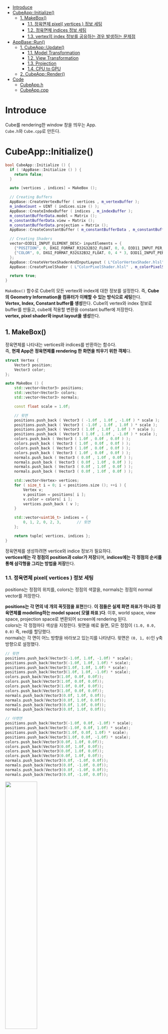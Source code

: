 - [Introduce](#introduce)
- [CubeApp::Initialize()](#cubeappinitialize)
  - [1. MakeBox()](#1-makebox)
    - [1.1. 정육면체 pixel( vertices ) 정보 세팅](#11-정육면체-pixel-vertices--정보-세팅)
    - [1.2. 정육면체 indices 정보 세팅](#12-정육면체-indices-정보-세팅)
    - [1.3. vertex의 index 정보를 공유하는 경우 발생하는 문제점](#13-vertex의-index-정보를-공유하는-경우-발생하는-문제점)
- [AppBase::Run()](#appbaserun)
  - [1. CubeApp::Update()](#1-cubeappupdate)
    - [1.1. Model Transformation](#11-model-transformation)
    - [1.2. View Transformation](#12-view-transformation)
    - [1.3. Projection](#13-projection)
    - [1.4. CPU to GPU](#14-cpu-to-gpu)
  - [2. CubeApp::Render()](#2-cubeapprender)
- [Code](#code)
  - [CubeApp.h](#cubeapph)
  - [CubeApp.cpp](#cubeappcpp)

# Introduce
Cube를 rendering한 window 창을 띄우는 App.   
`Cube.h`와 `Cube.cpp`로 만든다.   

# CubeApp::Initialize()
```cpp
bool CubeApp::Initialize () {
  if ( !AppBase::Initialize () ) {
    return false;
  }

  auto [vertices , indices] = MakeBox ();

  // Creating Buffers
  AppBase::CreateVertexBuffer ( vertices , m_vertexBuffer );
  m_indexCount = UINT ( indices.size () );
  AppBase::CreateIndexBuffer ( indices , m_indexBuffer );
  m_constantBufferData.model = Matrix ();
  m_constantBufferData.view = Matrix ();
  m_constantBufferData.projection = Matrix ();
  AppBase::CreateConstantBuffer ( m_constantBufferData , m_constantBuffer );

  // Creating Shaders
  vector<D3D11_INPUT_ELEMENT_DESC> inputElements = {
    {"POSITION", 0, DXGI_FORMAT_R32G32B32_FLOAT, 0, 0, D3D11_INPUT_PER_VERTEX_DATA, 0},
    {"COLOR", 0, DXGI_FORMAT_R32G32B32_FLOAT, 0, 4 * 3, D3D11_INPUT_PER_VERTEX_DATA, 0},
  };
  AppBase::CreateVertexShaderAndInputLayout ( L"ColorVertexShader.hlsl" , inputElements , m_colorVertexShader , m_colorInputLayout );
  AppBase::CreatePixelShader ( L"ColorPixelShader.hlsl" , m_colorPixelShader );

  return true;
}
```
`MakeBox()` 함수로 Cube의 모든 vertex와 index에 대한 정보를 설정한다. 즉, **Cube의 Geometry Information을 컴퓨터가 이해할 수 있는 방식으로 세팅**한다.   
**Vertex, Index, Constant buffer를 생성**한다. Cube의 vertex와 index 정보로 buffer를 만들고, cube에 적용할 변환을 constant buffer에 저장한다.   
**vertex, pixel shader와 input layout을 생성**한다.   

## 1. MakeBox()
정육면체를 나타내는 vertices와 indices를 반환하는 함수다.   
즉, **현재 App은 정육면체를 rendering 한 화면을 띄우기 위한 객체**다.   
```cpp
struct Vertex {
	Vector3 position;
	Vector3 color;
};

auto MakeBox () {
	std::vector<Vector3> positions;
	std::vector<Vector3> colors;
	std::vector<Vector3> normals;

	const float scale = 1.0f;

	// 윗면
	positions.push_back ( Vector3 ( -1.0f , 1.0f , -1.0f ) * scale );
	positions.push_back ( Vector3 ( -1.0f , 1.0f , 1.0f ) * scale );
	positions.push_back ( Vector3 ( 1.0f , 1.0f , 1.0f ) * scale );
	positions.push_back ( Vector3 ( 1.0f , 1.0f , -1.0f ) * scale );
	colors.push_back ( Vector3 ( 1.0f , 0.0f , 0.0f ) );
	colors.push_back ( Vector3 ( 1.0f , 0.0f , 0.0f ) );
	colors.push_back ( Vector3 ( 1.0f , 0.0f , 0.0f ) );
	colors.push_back ( Vector3 ( 1.0f , 0.0f , 0.0f ) );
	normals.push_back ( Vector3 ( 0.0f , 1.0f , 0.0f ) );
	normals.push_back ( Vector3 ( 0.0f , 1.0f , 0.0f ) );
	normals.push_back ( Vector3 ( 0.0f , 1.0f , 0.0f ) );
	normals.push_back ( Vector3 ( 0.0f , 1.0f , 0.0f ) );

	std::vector<Vertex> vertices;
	for ( size_t i = 0; i < positions.size (); ++i ) {
		Vertex v;
		v.position = positions[ i ];
		v.color = colors[ i ];
		vertices.push_back ( v );
	}

	std::vector<uint16_t> indices = {
		0, 1, 2, 0, 2, 3,		// 윗면
	};

	return tuple{ vertices, indices };
}
```
정육면체를 생성하려면 vertice와 indice 정보가 필요하다.   
**vertices에는 각 정점의 position과 color가 저장**되며, **indices에는 각 정점의 순서를 통해 삼각형을 그리는 방법을 저장**한다.   

### 1.1. 정육면체 pixel( vertices ) 정보 세팅
positions는 정점의 위치를, colors는 정점의 색깔을, normals는 정점의 normal vector를 저장한다.   

**positions는 각 면의 네 개의 꼭짓점을 표현**한다. **이 점들은 실제 화면 좌표가 아니라 정육면체를 modeling하는 model space( 모델 좌표 )다**. 이후, world space, view space, projection space로 변환되어 screen에 rendering 된다.   
colors는 각 정점마다 색상을 지정한다. 윗면을 예로 들면, 모든 정점이 `(1.0, 0.0, 0.0)` 즉, red를 할당했다.   
normals는 각 면이 어느 방향을 바라보고 있는지를 나타낸다. 윗면은 `(0, 1, 0)`인 y축 방향으로 설정했다.   

```cpp
// 윗면
positions.push_back(Vector3(-1.0f, 1.0f, -1.0f) * scale);
positions.push_back(Vector3(-1.0f, 1.0f, 1.0f) * scale);
positions.push_back(Vector3(1.0f, 1.0f, 1.0f) * scale);
positions.push_back(Vector3(1.0f, 1.0f, -1.0f) * scale);
colors.push_back(Vector3(1.0f, 0.0f, 0.0f));
colors.push_back(Vector3(1.0f, 0.0f, 0.0f));
colors.push_back(Vector3(1.0f, 0.0f, 0.0f));
colors.push_back(Vector3(1.0f, 0.0f, 0.0f));
normals.push_back(Vector3(0.0f, 1.0f, 0.0f));
normals.push_back(Vector3(0.0f, 1.0f, 0.0f));
normals.push_back(Vector3(0.0f, 1.0f, 0.0f));
normals.push_back(Vector3(0.0f, 1.0f, 0.0f));

// 아랫면
positions.push_back(Vector3(-1.0f, 0.0f, -1.0f) * scale);
positions.push_back(Vector3(-1.0f, 0.0f, 1.0f) * scale);
positions.push_back(Vector3(1.0f, 0.0f, 1.0f) * scale);
positions.push_back(Vector3(1.0f, 0.0f, -1.0f) * scale);
colors.push_back(Vector3(0.0f, 1.0f, 0.0f));
colors.push_back(Vector3(0.0f, 1.0f, 0.0f));
colors.push_back(Vector3(0.0f, 1.0f, 0.0f));
colors.push_back(Vector3(0.0f, 1.0f, 0.0f));
normals.push_back(Vector3(0.0f, -1.0f, 0.0f));
normals.push_back(Vector3(0.0f, -1.0f, 0.0f));
normals.push_back(Vector3(0.0f, -1.0f, 0.0f));
normals.push_back(Vector3(0.0f, -1.0f, 0.0f));
```
<div>
  <img src="Images/Initialization/DrawVerticeIndice.jpg" width="45%" />
</div>

종이로 직접 그리면 정점 정보들을 쉽게 알 수 있다.   

### 1.2. 정육면체 indices 정보 세팅
**graphics pipeline에서 primitives를 triangle로 사용하기 때문에, 하나의 사각형을 두 개의 삼각형으로 나누어 표현**한다.   

예를 들면, 윗면을 rendering 하려면 두 개의 삼각형을 이루는 정점의 index를 담는다. `(0, 1, 2)`와 `(0, 2, 3)`으로 두 개의 삼각형을 정의했다.   
rasterizer state에서 `FrontCounterClockWise`를 `FALSE`로 설정하여 삼각형의 앞면을 판단했다.   
정점들이 clock-wise 방향으로 나열된다면, 앞면으로 간주한다.   



### 1.3. vertex의 index 정보를 공유하는 경우 발생하는 문제점
```cpp
vector<uint16_t> indices = {
    0,  1,  2,  0,  2,  3,  // 윗면
    4, 5, 6, 4, 6, 7, // 아랫면
    0, 3, 7, 0, 7, 4, // 앞면
    1, 2, 6, 1, 6, 5, // 뒷면
};
```
vertex의 index 정보를 공유하면 중복되는 정점을 줄여서 메모리 효율을 높일 수 있다.   

![alt text](Images/Initialization/SharedVertices.png)   

하지만 indices에서 정점들을 공유하고 있기 때문에, 윗면과 아랫면의 정점들에 대한 색상 정보가 저장된 후, 다른 면들의 색상 정보는 적용되지 않고 보간( interpolation )을 통해 표현된다.   
즉, **정점 index를 재사용함으로써 색상이 겹치는 문제가 발생**한다.   

![alt text](Images/Initialization/SeparateVertices.png)   

```cpp
vector<uint16_t> indices = {
    0,  1,  2,  0,  2,  3,  // 윗면
    4, 5, 6, 4, 6, 7, // 아랫면
    8, 9, 10, 8, 10, 11, // 앞면
    12, 13, 14, 12, 14, 15, // 뒷면
};
```
각 면을 다른 색상으로 지정하려면, **각 면마다 정점을 별도로 지정하여 정점 공유를 피해야 한다**.   


# AppBase::Run()
모든 자식 Apps는 해당 함수에 맞춰서 구현해야 한다.   
`UpdateGUI()`, `Update()`, `Render()`는 자식 App에서 구현한다.   

`UpdateGUI()`는 [MainLoop.md](/Note/AppFramework/2_MainLoop.md/#21-imgui)를 참고한다.   

## 1. CubeApp::Update()
매 프레임마다 model이 어떻게 변하는지 구현한다.   
constant buffer는 dynamic으로 세팅했기 때문에 매 프레임마다 변하는 내용을 CPU에서 GPU로 넘겨줄 수 있도록 준비했다.   
**일반적으로 물체가 어떻게 움직일지는 CPU에서 계산하고, 변환과 관련된 행렬들을 constant buffer로 GPU에게 보낸다**.   
GPU에는 Shader Program이 존재하고, 이러한 program이 constant buffer를 이용하여 물체를 변환시킨다.   
```cpp
void CubeApp::Update ( float dt ) {
  static float rot = 0.0f;
  rot += dt;

  // model 및 view 변환
  m_constantBufferData.model = Matrix::CreateScale ( 0.5f ) * Matrix::CreateRotationY ( rot ) *
    Matrix::CreateTranslation ( Vector3 ( 0.0f , -0.3f , 1.0f ) );
  m_constantBufferData.model = m_constantBufferData.model.Transpose ();

  using namespace DirectX;
  m_constantBufferData.view = XMMatrixLookAtLH ( { 0.0f, 0.0f, -1.0f } , { 0.0f, 0.0f, 1.0f } , { 0.0f, 1.0f, 0.0f } );
  m_constantBufferData.view = m_constantBufferData.view.Transpose ();

  // projection
  const float aspect = AppBase::GetAspectRatio ();
  if ( m_usePerspectiveProjection ) {
    const float fovAngleY = 70.0f * XM_PI / 180.0f;
    m_constantBufferData.projection = XMMatrixPerspectiveFovLH ( fovAngleY , aspect , 0.01f , 100.0f );
  }
  else {
    m_constantBufferData.projection = XMMatrixOrthographicOffCenterLH ( -aspect , aspect , -1.0f , 1.0f , 0.1f , 10.0f );
  }
  m_constantBufferData.projection = m_constantBufferData.projection.Transpose ();

  // constant를 CPU에서 GPU로 복사
  AppBase::UpdateBuffer ( m_constantBufferData , m_constantBuffer );
}
```
매 프레임마다 Cube가 y축을 기준으로 회전한다.   
**GPU는 Shader Program( hlsl )을 사용하기 때문에 SimpleMath의 Matrix 결과를 `Transpose()`로 변환**해야 한다.   

### 1.1. Model Transformation
**DirectX는 Left-Coordinates를 채택하고, DirectXSimpleMath는 Row-major Matrix를 사용**한다.   
따라서 `Matrix::Create{  }`를 사용하면 row-major matrix를 생성한다.   
**하지만 HLSL Shader는 Column-major Matrix를 사용**하기 때문에 SimpleMath의 결과를 GPU로 보내기 전에 `Transpose()`로 변환한다. **Shader는 GPU에서 동작하는 프로그램임을 명심**하자.   

### 1.2. View Transformation
view( 시점 )를 변환하는 TIP이 있다.   
model이 왼쪽으로 한 걸음 움직인다는 것은 나머지 세상이 오른쪽으로 살짝 이동한다는 것과 같다.   
실제 세상에선 지구를 움직일 수 없지만, 가상 세계에선 가능하다.   
여기서 `XMMatrixLookAtLH()`를 이용해서 현재 시점을 지정한다.   

### 1.3. Projection
[projection image](https://glumpy.readthedocs.io/en/latest/tutorial/cube-ugly.html)   

<img src="Images/CubeApp/Projection.png" width=80% />   

```cpp
// Cube.h
protected:
  bool m_usePerspectiveProjection = true;
```
**perspective projection과 orthographic projection을 사용할 때의 projection을 결정**한다.   

### 1.4. CPU to GPU
앞에서 생성한 constant buffer와 관련된 데이터를 GPU로 보낸다.   

## 2. CubeApp::Render()
Graphics Pipeline을 이용하기 위해 rendering 관련 세팅을 준비한다.   
```cpp
void CubeApp::Render () {
  // Graphics Pipeline을 이용하여 Rendering한다.
  // IA, VS, PS, RS, OM stage가 존재한다.
  // 함수 실행 순서와 Pipeline 순서와 동일하지 않다.
  
  // RS: Rasterization Stage( 3D coordinates(world) -> 2D coordinates(screen) )
  m_devcon->RSSetViewports ( 1 , &m_viewport );

  // 매 프레임마다 이전 프레임을 지운다.
  // render target은 2차원 배열( 화면 )값이므로 이를 clear color 값으로 채운다.
  float clearColor[ 4 ] = { 0.0f, 0.0f, 0.0f, 1.0f };
  m_devcon->ClearRenderTargetView ( m_renderTargetView.Get () , clearColor );
  m_devcon->ClearDepthStencilView ( m_depthStencilView.Get () ,
    D3D11_CLEAR_DEPTH | D3D11_CLEAR_STENCIL , 1.0f , 0 );

  // OM: Output-Merger Stage
  // m_devcon->OMSetRenderTargets ( 1 , m_renderTargetView.GetAddressOf () , nullptr ); DepthBuffer 사용X
  m_devcon->OMSetRenderTargets ( 1 , m_renderTargetView.GetAddressOf () , m_depthStencilView.Get () );
  m_devcon->OMSetDepthStencilState ( m_depthStencilState.Get () , 0 );

  // 어떤 shader를 사용할지
  m_devcon->VSSetShader ( m_colorVertexShader.Get () , 0 , 0 );
  m_devcon->VSSetConstantBuffers ( 0 , 1 , m_constantBuffer.GetAddressOf () ); // VS에서 사용할 cb를 선택
  m_devcon->PSSetShader ( m_colorPixelShader.Get () , 0 , 0 );

  // RS에서 어떤 state를 사용할지
  m_devcon->RSSetState ( m_rasterizerState.Get () );

  // vertex, index buffer 설정
  UINT stride = sizeof ( Vertex );
  UINT offset = 0;
  m_devcon->IASetInputLayout ( m_colorInputLayout.Get () );
  m_devcon->IASetVertexBuffers ( 0 , 1 , m_vertexBuffer.GetAddressOf () , &stride , &offset );
  m_devcon->IASetIndexBuffer ( m_indexBuffer.Get () , DXGI_FORMAT_R16_UINT , 0 );
  m_devcon->IASetPrimitiveTopology ( D3D11_PRIMITIVE_TOPOLOGY_TRIANGLELIST );

  // Rendering 준비가 완료되면, GPU가 Rendering을 시작
  m_devcon->DrawIndexed ( m_indexCount , 0 , 0 );
}
```

# Code
## CubeApp.h
```cpp
#pragma once

#include <algorithm>
#include <directxtk/SimpleMath.h>
#include <iostream>
#include <memory>
#include <vector>

#include "AppBase.h"

namespace pt {

using DirectX::SimpleMath::Matrix;
using DirectX::SimpleMath::Vector3;

struct Vertex {
	Vector3 position;
	Vector3 color;
};

// ConstantBuffer로 보낼 데이터
struct ModelViewProjectionConstantBuffer {
	Matrix model;
	Matrix view;
	Matrix projection;
};

class CubeApp : public AppBase {
public:
	CubeApp ();

	virtual bool Initialize () override;
	virtual void UpdateGUI () override;
	virtual void Update ( float dt ) override;
	virtual void Render () override;

protected:
	ComPtr<ID3D11VertexShader> m_colorVertexShader;
	ComPtr<ID3D11PixelShader> m_colorPixelShader;
	ComPtr<ID3D11InputLayout> m_colorInputLayout;

	ComPtr<ID3D11Buffer> m_vertexBuffer;
	ComPtr<ID3D11Buffer> m_indexBuffer;
	ComPtr<ID3D11Buffer> m_constantBuffer;
	UINT m_indexCount;

	ModelViewProjectionConstantBuffer m_constantBufferData;

	bool m_usePerspectiveProjection = true;
};
}	// namespace pt
```
## CubeApp.cpp
```cpp
#include "CubeApp.h"

#include <tuple>

namespace pt {

using namespace std;

auto MakeBox () {

  vector<Vector3> positions;
  vector<Vector3> colors;
  vector<Vector3> normals;

  const float scale = 1.0f;

  // 윗면
  positions.push_back ( Vector3 ( -1.0f , 1.0f , -1.0f ) * scale );
  positions.push_back ( Vector3 ( -1.0f , 1.0f , 1.0f ) * scale );
  positions.push_back ( Vector3 ( 1.0f , 1.0f , 1.0f ) * scale );
  positions.push_back ( Vector3 ( 1.0f , 1.0f , -1.0f ) * scale );
  colors.push_back ( Vector3 ( 1.0f , 0.0f , 0.0f ) );
  colors.push_back ( Vector3 ( 1.0f , 0.0f , 0.0f ) );
  colors.push_back ( Vector3 ( 1.0f , 0.0f , 0.0f ) );
  colors.push_back ( Vector3 ( 1.0f , 0.0f , 0.0f ) );
  normals.push_back ( Vector3 ( 0.0f , 1.0f , 0.0f ) );
  normals.push_back ( Vector3 ( 0.0f , 1.0f , 0.0f ) );
  normals.push_back ( Vector3 ( 0.0f , 1.0f , 0.0f ) );
  normals.push_back ( Vector3 ( 0.0f , 1.0f , 0.0f ) );

  // 아랫면
  positions.push_back ( Vector3 ( -1.0f , 0.0f , -1.0f ) * scale );
  positions.push_back ( Vector3 ( -1.0f , 0.0f , 1.0f ) * scale );
  positions.push_back ( Vector3 ( 1.0f , 0.0f , 1.0f ) * scale );
  positions.push_back ( Vector3 ( 1.0f , 0.0f , -1.0f ) * scale );
  colors.push_back ( Vector3 ( 0.0f , 1.0f , 0.0f ) );
  colors.push_back ( Vector3 ( 0.0f , 1.0f , 0.0f ) );
  colors.push_back ( Vector3 ( 0.0f , 1.0f , 0.0f ) );
  colors.push_back ( Vector3 ( 0.0f , 1.0f , 0.0f ) );
  normals.push_back ( Vector3 ( 0.0f , -1.0f , 0.0f ) );
  normals.push_back ( Vector3 ( 0.0f , -1.0f , 0.0f ) );
  normals.push_back ( Vector3 ( 0.0f , -1.0f , 0.0f ) );
  normals.push_back ( Vector3 ( 0.0f , -1.0f , 0.0f ) );

  // 앞면
  positions.push_back ( Vector3 ( -1.0f , 1.0f , -1.0f ) * scale );
  positions.push_back ( Vector3 ( 1.0f , 1.0f , -1.0f ) * scale );
  positions.push_back ( Vector3 ( 1.0f , 0.0f , -1.0f ) * scale );
  positions.push_back ( Vector3 ( -1.0f , 0.0f , -1.0f ) * scale );
  colors.push_back ( Vector3 ( 0.0f , 0.0f , 1.0f ) );
  colors.push_back ( Vector3 ( 0.0f , 0.0f , 1.0f ) );
  colors.push_back ( Vector3 ( 0.0f , 0.0f , 1.0f ) );
  colors.push_back ( Vector3 ( 0.0f , 0.0f , 1.0f ) );
  normals.push_back ( Vector3 ( 0.0f , 0.0f , -1.0f ) );
  normals.push_back ( Vector3 ( 0.0f , 0.0f , -1.0f ) );
  normals.push_back ( Vector3 ( 0.0f , 0.0f , -1.0f ) );
  normals.push_back ( Vector3 ( 0.0f , 0.0f , -1.0f ) );


  // 뒷면
  positions.push_back ( Vector3 ( -1.0f , 1.0f , 1.0f ) * scale );
  positions.push_back ( Vector3 ( 1.0f , 1.0f , 1.0f ) * scale );
  positions.push_back ( Vector3 ( 1.0f , 0.0f , 1.0f ) * scale );
  positions.push_back ( Vector3 ( -1.0f , 0.0f , 1.0f ) * scale );
  colors.push_back ( Vector3 ( 0.5f , 0.0f , 0.0f ) );
  colors.push_back ( Vector3 ( 0.5f , 0.0f , 0.0f ) );
  colors.push_back ( Vector3 ( 0.5f , 0.0f , 0.0f ) );
  colors.push_back ( Vector3 ( 0.5f , 0.0f , 0.0f ) );
  normals.push_back ( Vector3 ( 0.0f , 0.0f , 1.0f ) );
  normals.push_back ( Vector3 ( 0.0f , 0.0f , 1.0f ) );
  normals.push_back ( Vector3 ( 0.0f , 0.0f , 1.0f ) );
  normals.push_back ( Vector3 ( 0.0f , 0.0f , 1.0f ) );

  // 왼쪽
  positions.push_back ( Vector3 ( 1.0f , 1.0f , -1.0f ) * scale );
  positions.push_back ( Vector3 ( 1.0f , 1.0f , 1.0f ) * scale );
  positions.push_back ( Vector3 ( 1.0f , 0.0f , 1.0f ) * scale );
  positions.push_back ( Vector3 ( 1.0f , 0.0f , -1.0f ) * scale );
  colors.push_back ( Vector3 ( 0.0f , 0.5f , 0.25f ) );
  colors.push_back ( Vector3 ( 0.0f , 0.5f , 0.25f ) );
  colors.push_back ( Vector3 ( 0.0f , 0.5f , 0.25f ) );
  colors.push_back ( Vector3 ( 0.0f , 0.5f , 0.25f ) );
  normals.push_back ( Vector3 ( 1.0f , 0.0f , 0.0f ) );
  normals.push_back ( Vector3 ( 1.0f , 0.0f , 0.0f ) );
  normals.push_back ( Vector3 ( 1.0f , 0.0f , 0.0f ) );
  normals.push_back ( Vector3 ( 1.0f , 0.0f , 0.0f ) );

  // 오른쪽
  positions.push_back ( Vector3 ( -1.0f , 1.0f , 1.0f ) * scale );
  positions.push_back ( Vector3 ( -1.0f , 1.0f , -1.0f ) * scale );
  positions.push_back ( Vector3 ( -1.0f , 0.0f , -1.0f ) * scale );
  positions.push_back ( Vector3 ( -1.0f , 0.0f , 1.0f ) * scale );
  colors.push_back ( Vector3 ( 0.0f , 0.0f , 0.25f ) );
  colors.push_back ( Vector3 ( 0.0f , 0.0f , 0.25f ) );
  colors.push_back ( Vector3 ( 0.0f , 0.0f , 0.25f ) );
  colors.push_back ( Vector3 ( 0.0f , 0.0f , 0.25f ) );
  normals.push_back ( Vector3 ( -1.0f , 0.0f , 0.0f ) );
  normals.push_back ( Vector3 ( -1.0f , 0.0f , 0.0f ) );
  normals.push_back ( Vector3 ( -1.0f , 0.0f , 0.0f ) );
  normals.push_back ( Vector3 ( -1.0f , 0.0f , 0.0f ) );

  vector<Vertex> vertices;
  for ( size_t i = 0; i < positions.size (); i++ ) {
    Vertex v;
    v.position = positions[ i ];
    v.color = colors[ i ];
    vertices.push_back ( v );
  }

  vector<uint16_t> indices = {
      0,  1,  2,  0,  2,  3,  // 윗면
      4, 5, 6, 4, 6, 7, // 아랫면
      8, 9, 10, 8, 10, 11, // 앞면
      12, 13, 14, 12, 14, 15, // 뒷면
      16, 17, 18, 16, 18, 19, // 왼쪽
      20, 21, 22, 20, 22, 23, // 오른쪽
  };

  return tuple{ vertices, indices };
}

CubeApp::CubeApp () : AppBase () , m_indexCount ( 0 ) {}

bool CubeApp::Initialize () {
  if ( !AppBase::Initialize () ) {
    return false;
  }

  auto [vertices , indices] = MakeBox ();

  // Creating Buffers
  AppBase::CreateVertexBuffer ( vertices , m_vertexBuffer );
  m_indexCount = UINT ( indices.size () );
  AppBase::CreateIndexBuffer ( indices , m_indexBuffer );
  m_constantBufferData.model = Matrix ();
  m_constantBufferData.view = Matrix ();
  m_constantBufferData.projection = Matrix ();
  AppBase::CreateConstantBuffer ( m_constantBufferData , m_constantBuffer );

  // Creating Shaders
  vector<D3D11_INPUT_ELEMENT_DESC> inputElements = {
    {"POSITION", 0, DXGI_FORMAT_R32G32B32_FLOAT, 0, 0, D3D11_INPUT_PER_VERTEX_DATA, 0},
    {"COLOR", 0, DXGI_FORMAT_R32G32B32_FLOAT, 0, 4 * 3, D3D11_INPUT_PER_VERTEX_DATA, 0},
  };
  AppBase::CreateVertexShaderAndInputLayout ( L"ColorVertexShader.hlsl" , inputElements , m_colorVertexShader , m_colorInputLayout );
  AppBase::CreatePixelShader ( L"ColorPixelShader.hlsl" , m_colorPixelShader );

  return true;
}

void CubeApp::UpdateGUI () {
  ImGui::Checkbox ( "usePerspectiveProjection" , &m_usePerspectiveProjection );
}

void CubeApp::Update ( float dt )
{
  // 시간이 흐르면서 Cube를 회전시킨다.
  static float rot = 0.0f;
  rot += dt;

  // model 및 view 변환
  m_constantBufferData.model = Matrix::CreateScale ( 0.5f ) * Matrix::CreateRotationY ( rot ) *
    Matrix::CreateTranslation ( Vector3 ( 0.0f , -0.3f , 1.0f ) );
  m_constantBufferData.model = m_constantBufferData.model.Transpose ();

  using namespace DirectX;
  m_constantBufferData.view = XMMatrixLookAtLH ( { 0.0f, 1.0f, -1.0f } , { 0.0f, 0.0f, 1.0f } , { 0.0f, 1.0f, 0.0f } );
  m_constantBufferData.view = m_constantBufferData.view.Transpose ();

  // projection
  const float aspect = AppBase::GetAspectRatio ();
  if ( m_usePerspectiveProjection ) {
    const float fovAngleY = 70.0f * XM_PI / 180.0f;
    m_constantBufferData.projection = XMMatrixPerspectiveFovLH ( fovAngleY , aspect , 0.01f , 100.0f );
  }
  else {
    m_constantBufferData.projection = XMMatrixOrthographicOffCenterLH ( -aspect , aspect , -1.0f , 1.0f , 0.1f , 10.0f );
  }
  m_constantBufferData.projection = m_constantBufferData.projection.Transpose ();

  // constant를 CPU에서 GPU로 복사
  AppBase::UpdateBuffer ( m_constantBufferData , m_constantBuffer );
}

void CubeApp::Render ()
{
  // Graphics Pipeline을 이용하여 Rendering한다.
  // IA, VS, PS, RS, OM stage가 존재한다.
  // 함수 실행 순서와 Pipeline 순서와 동일하지 않다.
  
  // RS: Rasterization Stage( 3D coordinates(world) -> 2D coordinates(screen) )
  m_devcon->RSSetViewports ( 1 , &m_viewport );

  // 매 프레임마다 이전 프레임을 지운다.
  // render target은 2차원 배열( 화면 )값이므로 이를 clear color 값으로 채운다.
  float clearColor[ 4 ] = { 0.0f, 0.0f, 0.0f, 1.0f };
  m_devcon->ClearRenderTargetView ( m_renderTargetView.Get () , clearColor );
  m_devcon->ClearDepthStencilView ( m_depthStencilView.Get () ,
    D3D11_CLEAR_DEPTH | D3D11_CLEAR_STENCIL , 1.0f , 0 );

  // OM: Output-Merger Stage
  // m_devcon->OMSetRenderTargets ( 1 , m_renderTargetView.GetAddressOf () , nullptr ); DepthBuffer 사용X
  m_devcon->OMSetRenderTargets ( 1 , m_renderTargetView.GetAddressOf () , m_depthStencilView.Get () );
  m_devcon->OMSetDepthStencilState ( m_depthStencilState.Get () , 0 );

  // 어떤 shader를 사용할지
  m_devcon->VSSetShader ( m_colorVertexShader.Get () , 0 , 0 );
  m_devcon->VSSetConstantBuffers ( 0 , 1 , m_constantBuffer.GetAddressOf () ); // VS에서 사용할 cb를 선택
  m_devcon->PSSetShader ( m_colorPixelShader.Get () , 0 , 0 );

  // RS에서 어떤 state를 사용할지
  m_devcon->RSSetState ( m_rasterizerState.Get () );

  // vertex, index buffer 설정
  UINT stride = sizeof ( Vertex );
  UINT offset = 0;
  m_devcon->IASetInputLayout ( m_colorInputLayout.Get () );
  m_devcon->IASetVertexBuffers ( 0 , 1 , m_vertexBuffer.GetAddressOf () , &stride , &offset );
  m_devcon->IASetIndexBuffer ( m_indexBuffer.Get () , DXGI_FORMAT_R16_UINT , 0 );
  m_devcon->IASetPrimitiveTopology ( D3D11_PRIMITIVE_TOPOLOGY_TRIANGLELIST );

  // Rendering 준비가 완료되면, GPU가 Rendering을 시작
  m_devcon->DrawIndexed ( m_indexCount , 0 , 0 );
}

}	// namespace pt
```
